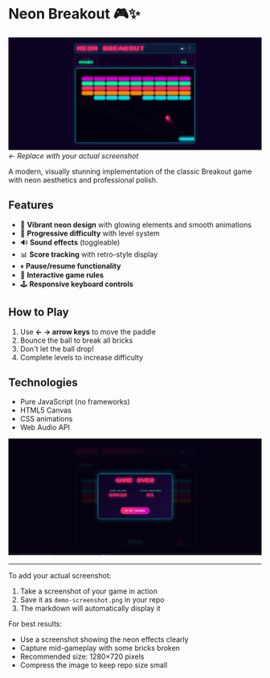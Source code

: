 # Neon Breakout 🎮✨

![Neon Breakout Game Screenshot](/neon-breakouit1.png) *← Replace with your actual screenshot*

A modern, visually stunning implementation of the classic Breakout game with neon aesthetics and professional polish. 

## Features
- 🌟 **Vibrant neon design** with glowing elements and smooth animations
- 🎯 **Progressive difficulty** with level system
- 🔊 **Sound effects** (toggleable)
- 📊 **Score tracking** with retro-style display
- ⏸ **Pause/resume functionality**
- 📖 **Interactive game rules**
- 🕹️ **Responsive keyboard controls**

## How to Play
1. Use **← → arrow keys** to move the paddle
2. Bounce the ball to break all bricks
3. Don't let the ball drop!
4. Complete levels to increase difficulty

## Technologies
- Pure JavaScript (no frameworks)
- HTML5 Canvas
- CSS animations
- Web Audio API

[![Play Now](/neon-breakouit2.png)](https://neon-breakout.netlify.app/) 

---

To add your actual screenshot:
1. Take a screenshot of your game in action
2. Save it as `demo-screenshot.png` in your repo
3. The markdown will automatically display it

For best results:
- Use a screenshot showing the neon effects clearly
- Capture mid-gameplay with some bricks broken
- Recommended size: 1280×720 pixels
- Compress the image to keep repo size small
